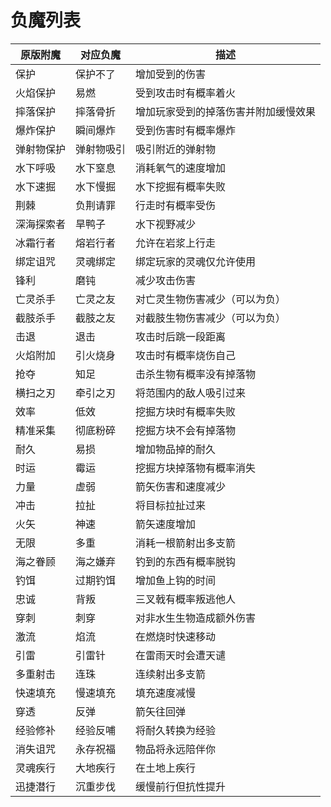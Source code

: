 # 负魔列表

| 原版附魔 | 对应负魔 | 描述 |
| ----- | ----- | -------------- |
| 保护 | 保护不了 | 增加受到的伤害 |
| 火焰保护 | 易燃 | 受到攻击时有概率着火 |
| 摔落保护 | 摔落骨折 | 增加玩家受到的掉落伤害并附加缓慢效果 |
| 爆炸保护 | 瞬间爆炸 | 受到伤害时有概率爆炸 |
| 弹射物保护 | 弹射物吸引 | 吸引附近的弹射物 |
| 水下呼吸 | 水下窒息 | 消耗氧气的速度增加 |
| 水下速掘 | 水下慢掘 | 水下挖掘有概率失败 |
| 荆棘 | 负荆请罪 | 行走时有概率受伤 |
| 深海探索者 | 旱鸭子 | 水下视野减少 |
| 冰霜行者 | 熔岩行者 | 允许在岩浆上行走 |
| 绑定诅咒 | 灵魂绑定 | 绑定玩家的灵魂仅允许使用 |
| 锋利 | 磨钝 | 减少攻击伤害 |
| 亡灵杀手 | 亡灵之友 | 对亡灵生物伤害减少（可以为负） |
| 截肢杀手 | 截肢之友 | 对截肢生物伤害减少（可以为负） |
| 击退 | 退击 | 攻击时后跳一段距离 |
| 火焰附加 | 引火烧身 | 攻击时有概率烧伤自己 |
| 抢夺 | 知足 | 击杀生物有概率没有掉落物 |
| 横扫之刃 | 牵引之刃 | 将范围内的敌人吸引过来 |
| 效率 | 低效 | 挖掘方块时有概率失败 |
| 精准采集 | 彻底粉碎 | 挖掘方块不会有掉落物 |
| 耐久 | 易损 | 增加物品掉的耐久 |
| 时运 | 霉运 | 挖掘方块掉落物有概率消失 |
| 力量 | 虚弱 | 箭矢伤害和速度减少 |
| 冲击 | 拉扯 | 将目标拉扯过来 |
| 火矢 | 神速 | 箭矢速度增加 |
| 无限 | 多重 | 消耗一根箭射出多支箭 |
| 海之眷顾 | 海之嫌弃 | 钓到的东西有概率脱钩 |
| 钓饵 | 过期钓饵 | 增加鱼上钩的时间 |
| 忠诚 | 背叛 | 三叉戟有概率叛逃他人 |
| 穿刺 | 刺穿 | 对非水生生物造成额外伤害 |
| 激流 | 焰流 | 在燃烧时快速移动 |
| 引雷 | 引雷针 | 在雷雨天时会遭天谴 |
| 多重射击 | 连珠 | 连续射出多支箭 |
| 快速填充 | 慢速填充 | 填充速度减慢 |
| 穿透 | 反弹 | 箭矢往回弹 |
| 经验修补 | 经验反哺 | 将耐久转换为经验 |
| 消失诅咒 | 永存祝福 | 物品将永远陪伴你 |
| 灵魂疾行 | 大地疾行 | 在土地上疾行 |
| 迅捷潜行 | 沉重步伐 | 缓慢前行但抗性提升 |
